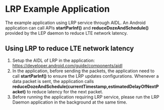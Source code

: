 # LRP Example Application

The example application using LRP service through AIDL. An Android application can call APIs **startParInf()** and **reduceDozeAndSchedule()** provided by the LEP daemon to reduce LTE network latency.

## Using LRP to reduce LTE network latency
1. Setup the AIDL of LRP in the application: https://developer.android.com/guide/components/aidl
2. In the application, before sending the packets, the application need to call **startParInf()** to ensure the LRP updates configurations. Whenever a data packet is sent, the application calls **reduceDozeAndSchedule(currentTimestamp,estimatedDelayOfNextPacket)** to reduce latency for the next packet.
3. Before running the application requiring LRP service, please run the LRP Daemon application in the background at the same time.
